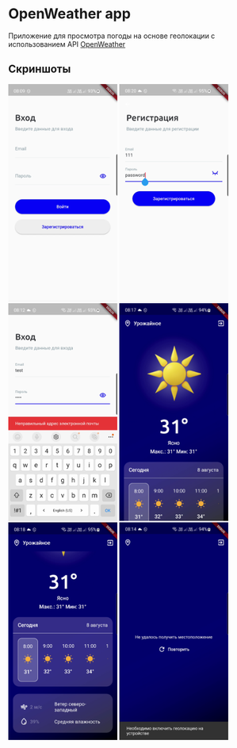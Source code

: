 # OpenWeather app

Приложение для просмотра погоды на основе геолокации с использованием API <a href="https://openweathermap.org/">OpenWeather</a>

## Скриншоты

<div>
  <img src="https://github.com/nullskill/open_weather_app/blob/main/screenshot/screenshot1.png" alt="Open weather app" width="220" height="439">
  <img src="https://github.com/nullskill/open_weather_app/blob/main/screenshot/screenshot2.png" alt="Open weather app" width="220" height="439">
  <img src="https://github.com/nullskill/open_weather_app/blob/main/screenshot/screenshot3.png" alt="Open weather app" width="220" height="439">
  <img src="https://github.com/nullskill/open_weather_app/blob/main/screenshot/screenshot4.png" alt="Open weather app" width="220" height="439">
  <img src="https://github.com/nullskill/open_weather_app/blob/main/screenshot/screenshot5.png" alt="Open weather app" width="220" height="439">
  <img src="https://github.com/nullskill/open_weather_app/blob/main/screenshot/screenshot6.png" alt="Open weather app" width="220" height="439">
</div>
